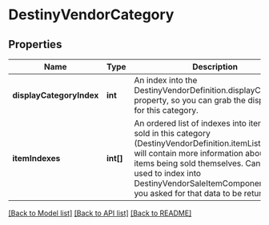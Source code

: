 # DestinyVendorCategory

## Properties
Name | Type | Description | Notes
------------ | ------------- | ------------- | -------------
**displayCategoryIndex** | **int** | An index into the DestinyVendorDefinition.displayCategories property, so you can grab the display data for this category. | [optional] 
**itemIndexes** | **int[]** | An ordered list of indexes into items being sold in this category (DestinyVendorDefinition.itemList) which will contain more information about the items being sold themselves. Can also be used to index into DestinyVendorSaleItemComponent data, if you asked for that data to be returned. | [optional] 

[[Back to Model list]](../README.md#documentation-for-models) [[Back to API list]](../README.md#documentation-for-api-endpoints) [[Back to README]](../README.md)



